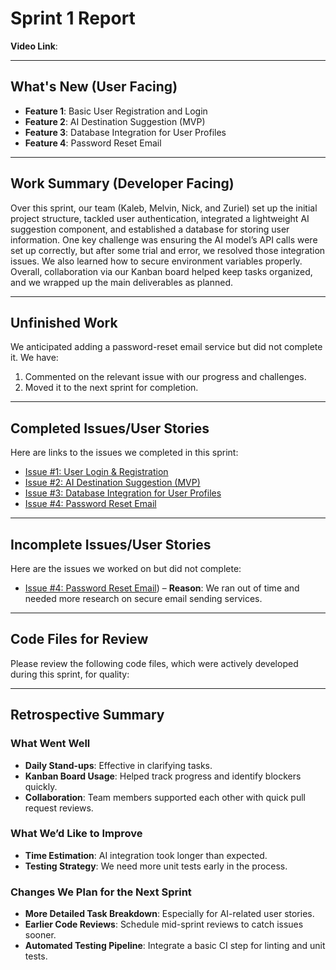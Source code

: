 # Sprint 1 Report

**Video Link**: 

---

## What's New (User Facing)
* **Feature 1**: Basic User Registration and Login  
* **Feature 2**: AI Destination Suggestion (MVP)  
* **Feature 3**: Database Integration for User Profiles
* **Feature 4**: Password Reset Email

---

## Work Summary (Developer Facing)
Over this sprint, our team (Kaleb, Melvin, Nick, and Zuriel) set up the initial project structure, tackled user authentication, integrated a lightweight AI suggestion component, and established a database for storing user information. One key challenge was ensuring the AI model’s API calls were set up correctly, but after some trial and error, we resolved those integration issues. We also learned how to secure environment variables properly. Overall, collaboration via our Kanban board helped keep tasks organized, and we wrapped up the main deliverables as planned.

---

## Unfinished Work
We anticipated adding a password-reset email service but did not complete it. We have:
1. Commented on the relevant issue with our progress and challenges.
2. Moved it to the next sprint for completion.

---

## Completed Issues/User Stories
Here are links to the issues we completed in this sprint:

* [Issue #1: User Login & Registration](https://github.com/UndyingLite/CPTS322/issues/1)
* [Issue #2: AI Destination Suggestion (MVP)](https://github.com/UndyingLite/CPTS322/issues/2)
* [Issue #3: Database Integration for User Profiles](https://github.com/UndyingLite/CPTS322/issues/4)
* [Issue #4: Password Reset Email]([https://github.com/UndyingLite/CPTS322/issues/5)

---

## Incomplete Issues/User Stories
Here are the issues we worked on but did not complete:

* [Issue #4: Password Reset Email](https://github.com/UndyingLite/CPTS322/issues/5)) – **Reason**: We ran out of time and needed more research on secure email sending services.

---

## Code Files for Review
Please review the following code files, which were actively developed during this sprint, for quality:


---

## Retrospective Summary

### What Went Well
* **Daily Stand-ups**: Effective in clarifying tasks.
* **Kanban Board Usage**: Helped track progress and identify blockers quickly.
* **Collaboration**: Team members supported each other with quick pull request reviews.

### What We’d Like to Improve
* **Time Estimation**: AI integration took longer than expected.
* **Testing Strategy**: We need more unit tests early in the process.

### Changes We Plan for the Next Sprint
* **More Detailed Task Breakdown**: Especially for AI-related user stories.
* **Earlier Code Reviews**: Schedule mid-sprint reviews to catch issues sooner.
* **Automated Testing Pipeline**: Integrate a basic CI step for linting and unit tests.

